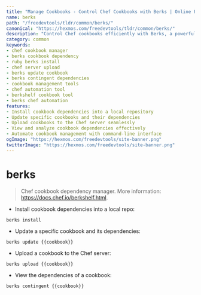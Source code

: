 ```yaml
---
title: "Manage Cookbooks - Control Chef Cookbooks with Berks | Online Free DevTools by Hexmos"
name: berks
path: "/freedevtools/tldr/common/berks/"
canonical: "https://hexmos.com/freedevtools/tldr/common/berks/"
description: "Control Chef cookbooks efficiently with Berks, a powerful dependency manager. Install, update, and upload cookbooks easily. Free online tool, no registration required."
category: common
keywords:
- chef cookbook manager
- berks cookbook dependency
- ruby berks install
- chef server upload
- berks update cookbook
- berks contingent dependencies
- cookbook management tools
- chef automation tool
- berkshelf cookbook tool
- berks chef automation
features:
- Install cookbook dependencies into a local repository
- Update specific cookbooks and their dependencies
- Upload cookbooks to the Chef server seamlessly
- View and analyze cookbook dependencies effectively
- Automate cookbook management with command-line interface
ogImage: "https://hexmos.com/freedevtools/site-banner.png"
twitterImage: "https://hexmos.com/freedevtools/site-banner.png"
---
```


# berks

> Chef cookbook dependency manager.
> More information: <https://docs.chef.io/berkshelf.html>.

- Install cookbook dependencies into a local repo:

`berks install`

- Update a specific cookbook and its dependencies:

`berks update {{cookbook}}`

- Upload a cookbook to the Chef server:

`berks upload {{cookbook}}`

- View the dependencies of a cookbook:

`berks contingent {{cookbook}}`
